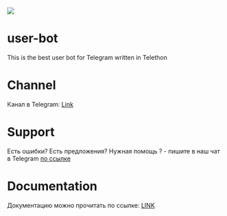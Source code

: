 <h1><img src="https://gpvc.arturio.dev/user-bot"></h1>

<h1>user-bot</h1>
<p>This is the best user bot for Telegram written in Telethon</p>

<h1>Channel</h1>
<p>Канал в Telegram: <a href="https://t.me/Winchester_Community">Link</a></p>

<h1>Support</h1>
<p>Есть ошибки? Есть предложения? Нужная помощь ? - пишите в наш чат в Telegram <a href="https://t.me/+OVbRdx_Pqh8xMjNi">по ссылке</a></p>

<h1>Documentation</h1>
<p>Документацию можно прочитать по ссылке: <a href="https://github.com/Winchester-Dean/user-bot-documentation/">LINK</a></p>

